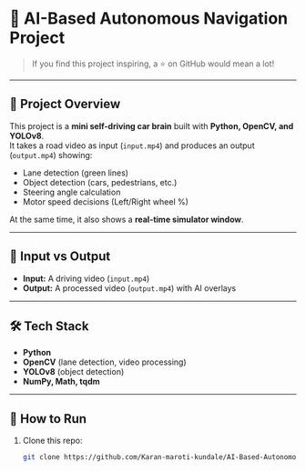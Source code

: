 # 🚗 AI-Based Autonomous Navigation Project  

> If you find this project inspiring, a ⭐ on GitHub would mean a lot! 

---

## 📌 Project Overview  
This project is a **mini self-driving car brain** built with **Python, OpenCV, and YOLOv8**.  
It takes a road video as input (`input.mp4`) and produces an output (`output.mp4`) showing:  
- Lane detection (green lines)  
- Object detection (cars, pedestrians, etc.)  
- Steering angle calculation  
- Motor speed decisions (Left/Right wheel %)  

At the same time, it also shows a **real-time simulator window**.

---

## 🎥 Input vs Output  

- **Input:** A driving video (`input.mp4`)  
- **Output:** A processed video (`output.mp4`) with AI overlays  

---

## 🛠️ Tech Stack  
- **Python**  
- **OpenCV** (lane detection, video processing)  
- **YOLOv8** (object detection)  
- **NumPy, Math, tqdm**  

---

## 🚀 How to Run  

1. Clone this repo:  
   ```bash
   git clone https://github.com/Karan-maroti-kundale/AI-Based-Autonomous-Navigation-System.git

